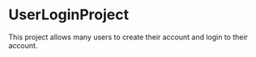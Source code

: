 # UserLoginProject
This project allows many users to create their account and login to their account.
